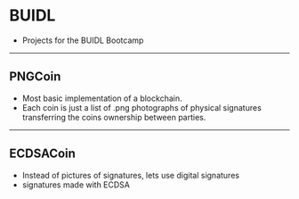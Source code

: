 # BUIDL
- Projects for the BUIDL Bootcamp

---

## PNGCoin
- Most basic implementation of a blockchain.
- Each coin is just a list of .png photographs of physical signatures transferring the coins ownership between parties.

---

## ECDSACoin
- Instead of pictures of signatures, lets use digital signatures
- signatures made with ECDSA